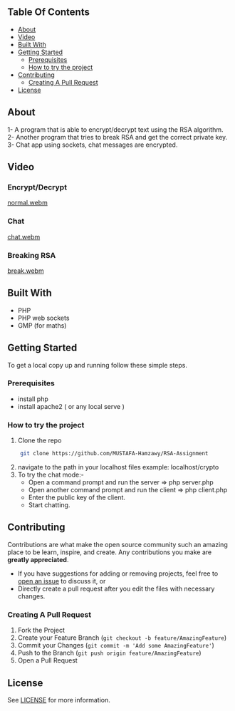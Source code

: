 <br/>

## Table Of Contents

- [About](#about)
- [Video](#video)
- [Built With](#built-with)
- [Getting Started](#getting-started)
  - [Prerequisites](#prerequisites)
  - [How to try the project](#how-to-try-the-project)
- [Contributing](#contributing)
  - [Creating A Pull Request](#creating-a-pull-request)
- [License](#license)

## About

1- A program that is able to encrypt/decrypt text using the RSA algorithm. <br />
2- Another program that tries to break RSA and get the correct private key. <br />
3- Chat app using sockets, chat messages are encrypted. <br />

## Video
### Encrypt/Decrypt
[normal.webm](https://user-images.githubusercontent.com/72188665/231777740-86996554-74c9-4e83-aeeb-c7804ba33dfd.webm)

### Chat
[chat.webm](https://user-images.githubusercontent.com/72188665/231777793-4df073da-1583-4293-a570-30bbe6110a66.webm)

### Breaking RSA
[break.webm](https://user-images.githubusercontent.com/72188665/231777809-c9329474-a2bc-4847-af90-3d39c55a21d4.webm)



## Built With

* PHP
* PHP web sockets
* GMP (for maths)

## Getting Started

To get a local copy up and running follow these simple steps.

### Prerequisites

* install php
* install apache2 ( or any local serve )

### How to try the project

1. Clone the repo

```sh
    git clone https://github.com/MUSTAFA-Hamzawy/RSA-Assignment
```

2. navigate to the path in your localhost files
    example: localhost/crypto
3. To try the chat mode:-
    - Open a command prompt and run the server => php server.php
    - Open another command prompt and run the client => php client.php
    - Enter the public key of the client.
    - Start chatting.


## Contributing

Contributions are what make the open source community such an amazing place to be learn, inspire, and create. Any contributions you make are **greatly appreciated**.
- If you have suggestions for adding or removing projects, feel free to [open an issue](https://github.com/MUSTAFA-Hamzawy/RSA-Assignment/issues/new) to discuss it, or
-  Directly create a pull request after you edit the files with necessary changes.

### Creating A Pull Request

1. Fork the Project
2. Create your Feature Branch (`git checkout -b feature/AmazingFeature`)
3. Commit your Changes (`git commit -m 'Add some AmazingFeature'`)
4. Push to the Branch (`git push origin feature/AmazingFeature`)
5. Open a Pull Request

## License
See [LICENSE](https://github.com/MUSTAFA-Hamzawy/RSA-Assignment/blob/main/LICENSE) for more information.
